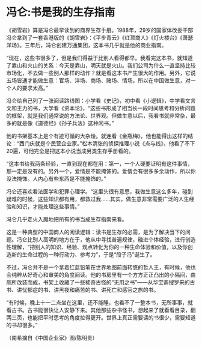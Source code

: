 # 冯仑:书是我的生存指南

《胡雪岩》算是冯仑最早读到的商界生存手册。1988年，29岁的国家体改委干部冯仑拿到了一套香港版的《胡雪岩》：《平步青云》《红顶商人》《灯火楼台》《萧瑟洋场》。三年后，冯仑创建万通集团，这本书几乎就是他的商业指南。 

“现在，这些书很多了，但是我们得益于比别人看得都早。我看完这本书，就知道了靠山和火山的关系：今天是靠山，明天就是火山。我们公司为什么一直坚持比较市场化，不去做一些别人那样的动作？就是看这本书产生很大的作用。另外，它说五场皆通才能做生意：官场、洋场、商场、赌场、情场。所以在中国做生意，对一个人的要求太高。” 

冯仑给自己列了一张阅读路线图：小学看《史记》，初中看《小逻辑》，中学看文言文和王力的书，大学看《资本论》，“这些书形成了相当长一段时间思考和分析问题的框架，就是我们通常说的方法论、世界观。但做生意以后，我看书就非常杂，最多的就是像《道德经》《孙子兵法》这种闲书。” 

他的书架基本上是个有迹可循的大杂烩。就连看《金瓶梅》，他也能得出这样的结论：“西门庆就是个民营企业家。”松本清张的侦探推理小说《点与线》，他看了不下20遍，可他完全是把这本小说当成另类生存手册看的。 

“这本书给我两条经验，一直到现在都在用：第一，一个人硬要证明有这件事情，那一定是没有的。另外一个，爱情是不能掩饰的。爱情会有很多多余动作，所以你没法掩饰。人内心有些东西是不能掩饰的。” 

冯仑还喜欢看法医学和犯罪心理学。“这里头很有意思，我做生意这么多年，碰到疑难的时候，这些知识都有用，都救过我……其实，做生意非常需要广泛的人生经验和知识，才能处理这些事情。” 

冯仑几乎走火入魔地把所有的书当成生存指南来看。 

这是一种典型的中国商人的阅读逻辑：读书是生存的必需，是为了解决当下的问题。冯仑比别人高明的地方在于，他从中寻找普遍规律，融进个体经验，进行创造性理解，“把别人的知识、经验、观点转化为你的一种生命体验和价值，以及你创造新的生命过程的一种行动力、参考力”，于是“段子冯”诞生了。 

不过，冯仑并不是一个拿着红蓝铅笔在世界地图前面转悠的哲人王，有时候，他也会纯粹从好奇心和审美的角度阅读。他的书房里有一个方方正正凸出的小隔间，由厕所改装而成，书架上收藏了一些稀奇古怪的“无用之书”——从华宝斋搜罗来的古书、讲忧郁症的书、讲黑夜和痛苦的书、讲死亡和感官之旅的书。 

“有时候，晚上十一二点坐在这里，还不能睡，也看不了一整本书，无所事事，就看古书。古书能很快让人安静下来。其他那些杂书怪书，想起来了就看看目录，翻两三页，也能把平时思考的角度拉得更开。世界上真正需要读的书很少，需要知道的书却很多。” 

（南希摘自《中国企业家》图/陈明贵）